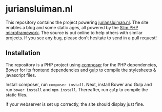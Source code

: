 juriansluiman.nl
================

This repository contains the project powering
[juriansluiman.nl](https://juriansluiman.nl). The site enables a blog and some static
ages, all powered by the [Slim PHP microframework](http://www.slimframework.com).
The source is put online to help others with similar projects. If you see any
bug, please don't hesitate to send in a pull request!

Installation
---
The repository is a PHP project using [composer](https://getcomposer.org) for
the PHP dependencies, [Bower](http://bower.io) for its frontend dependencies
and [gulp](http://gulpjs.com) to compile the stylesheets & javascript files.

Install composer, run `composer install`. Next, install Bower and Gulp and run
`bower install` and `npm install`. Thereafter, run `gulp` to compile the static
files.

If your webserver is set up correctly, the site should display just fine.
